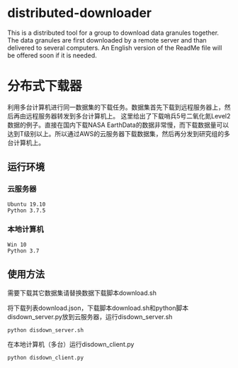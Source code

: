 # distributed-downloader
This is a distributed tool for a group to download data granules together. The data granules are first downloaded by a remote server and than delivered to several computers. An English version of the ReadMe file will be offered soon if it is needed.
# 分布式下载器
利用多台计算机进行同一数据集的下载任务。数据集首先下载到远程服务器上，然后再由远程服务器转发到多台计算机上。
这里给出了下载哨兵5号二氧化氮Level2数据的例子。直接在国内下载NASA EarthData的数据非常慢，而下载数据量可以达到T级别以上。所以通过AWS的云服务器下载数据集，然后再分发到研究组的多台计算机上。
## 运行环境
### 云服务器
```shell
Ubuntu 19.10
Python 3.7.5
```
### 本地计算机
```shell
Win 10
Python 3.7
```
## 使用方法
需要下载其它数据集请替换数据下载脚本download.sh

将下载列表download.json，下载脚本download.sh和python脚本disdown_server.py放到云服务器，运行disdown_server.sh
```shell
python disdown_server.sh
```

在本地计算机（多台）运行disdown_client.py
```shell
python disdown_client.py
```
